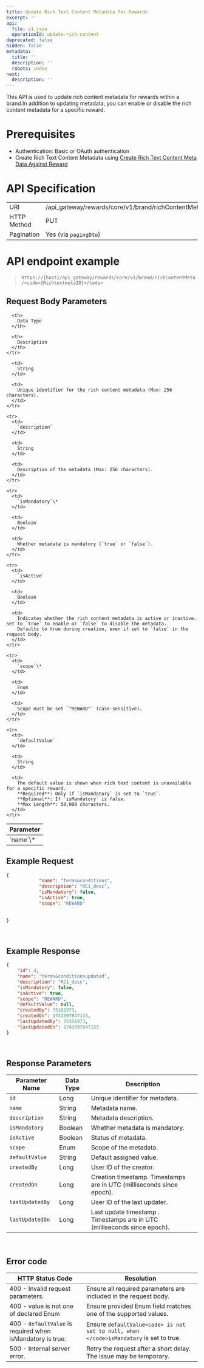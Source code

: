 ```yaml
---
title: Update Rich Text Content Metadata for Rewards
excerpt: ''
api:
  file: v1.json
  operationId: update-rich-content
deprecated: false
hidden: false
metadata:
  title: ''
  description: ''
  robots: index
next:
  description: ''
---
```

This API is used to update rich content metadata for rewards within a brand.In addition to updating metadata, you can enable or disable the rich content metadata for a specific reward.

# Prerequisites

*   Authentication: Basic or OAuth authentication
*   Create Rich Text Content Metadata using [Create Rich Text Content Meta Data Against Reward](https://docs.capillarytech.com/reference/create-rich-content-meta)

# API Specification

|             |                                                                        |
| :---------- | :--------------------------------------------------------------------- |
| URI         | /api\_gateway/rewards/core/v1/brand/richContentMeta/`{RichtextmetaID}` |
| HTTP Method | PUT                                                                    |
| Pagination  | Yes (via `pagingDto`)                                                  |

# API endpoint example

> `https://{host}/api_gateway/rewards/core/v1/brand/richContentMeta/<code>{RichtextmetaID}</code>`

## Request Body Parameters

<Table align={["left","left","left"]}>
  <thead>
    <tr>
      <th>
        Parameter
      </th>

      <th>
        Data Type
      </th>

      <th>
        Description
      </th>
    </tr>
  </thead>

  <tbody>
    <tr>
      <td>
        `name`\*
      </td>

      <td>
        String
      </td>

      <td>
        Unique identifier for the rich content metadata (Max: 256 characters).
      </td>
    </tr>

    <tr>
      <td>
        `description`
      </td>

      <td>
        String
      </td>

      <td>
        Description of the metadata (Max: 256 characters).
      </td>
    </tr>

    <tr>
      <td>
        `isMandatory`\*
      </td>

      <td>
        Boolean
      </td>

      <td>
        Whether metadata is mandatory (`true` or `false`).
      </td>
    </tr>

    <tr>
      <td>
        `isActive`
      </td>

      <td>
        Boolean
      </td>

      <td>
        Indicates whether the rich content metadata is active or inactive. Set to `true` to enable or `false` to disable the metadata.
        Defaults to true during creation, even if set to `false` in the request body.
      </td>
    </tr>

    <tr>
      <td>
        `scope`\*
      </td>

      <td>
        Enum
      </td>

      <td>
        Scope must be set `"REWARD"` (case-sensitive).
      </td>
    </tr>

    <tr>
      <td>
        `defaultValue`
      </td>

      <td>
        String
      </td>

      <td>
        The default value is shown when rich text content is unavailable for a specific reward.
        **Required**: Only if `isMandatory` is set to `true`.
        **Optional**: If `isMandatory` is false.
        **Max Length**: 50,000 characters.
      </td>
    </tr>
  </tbody>
</Table>

## Example Request

```json
{
            "name": "terms&conditions",
            "description": "RC1_desc",
            "isMandatory": false,
            "isActive": true,
            "scope": "REWARD"
            
            
}
```

<br />

## Example Response

```json
{
    "id": 4,
    "name": "terms&conditionsupdated",
    "description": "RC1_desc",
    "isMandatory": false,
    "isActive": true,
    "scope": "REWARD",
    "defaultValue": null,
    "createdBy": 75161973,
    "createdOn": 1743397847133,
    "lastUpdatedBy": 75161973,
    "lastUpdatedOn": 1743397847133
}
```

<br />

## Response Parameters

| Parameter Name  | Data Type | Description                                                               |
| --------------- | --------- | ------------------------------------------------------------------------- |
| `id`            | Long      | Unique identifier for metadata.                                           |
| `name`          | String    | Metadata name.                                                            |
| `description`   | String    | Metadata description.                                                     |
| `isMandatory`   | Boolean   | Whether metadata is mandatory.                                            |
| `isActive`      | Boolean   | Status of metadata.                                                       |
| `scope`         | Enum      | Scope of the metadata.                                                    |
| `defaultValue`  | String    | Default assigned value.                                                   |
| `createdBy`     | Long      | User ID of the creator.                                                   |
| `createdOn`     | Long      | Creation timestamp. Timestamps are in UTC (milliseconds since epoch).     |
| `lastUpdatedBy` | Long      | User ID of the last updater.                                              |
| `lastUpdatedOn` | Long      | Last update timestamp . Timestamps are in UTC (milliseconds since epoch). |

<br />

## Error code

| HTTP Status Code                                           | Resolution                                                                              |
| ---------------------------------------------------------- | --------------------------------------------------------------------------------------- |
| 400 - Invalid request parameters.                          | Ensure all required parameters are included in the request body.                        |
| 400 - value is not one of declared Enum                    | Ensure provided Enum field matches one of the supported values.                         |
| 400 - `defaultValue` is required when isMandatory is true. | Ensure `defaultValue<code> is not set to null, when </code>isMandatory` is set to true. |
| 500 - Internal server error.                               | Retry the request after a short delay. The issue may be temporary.                      |